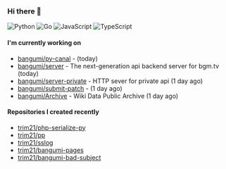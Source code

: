### Hi there 👋

![Python](https://img.shields.io/badge/python-3670A0?style=for-the-badge&logo=python&logoColor=ffdd54)
![Go](https://img.shields.io/badge/go-%2300ADD8.svg?style=for-the-badge&logo=go&logoColor=white)
![JavaScript](https://img.shields.io/badge/javascript-%23323330.svg?style=for-the-badge&logo=javascript&logoColor=%23F7DF1E)
![TypeScript](https://img.shields.io/badge/typescript-%23007ACC.svg?style=for-the-badge&logo=typescript&logoColor=white)

#### I'm currently working on

- [bangumi/py-canal](https://github.com/bangumi/py-canal) -  (today)
- [bangumi/server](https://github.com/bangumi/server) - The next-generation api backend server for bgm.tv (today)
- [bangumi/server-private](https://github.com/bangumi/server-private) - HTTP sever for private api (1 day ago)
- [bangumi/submit-patch](https://github.com/bangumi/submit-patch) -  (1 day ago)
- [bangumi/Archive](https://github.com/bangumi/Archive) - Wiki Data Public Archive (1 day ago)

#### Repositories I created recently

- [trim21/php-serialize-py](https://github.com/trim21/php-serialize-py)
- [trim21/pp](https://github.com/trim21/pp)
- [trim21/sslog](https://github.com/trim21/sslog)
- [trim21/bangumi-pages](https://github.com/trim21/bangumi-pages)
- [trim21/bangumi-bad-subject](https://github.com/trim21/bangumi-bad-subject)
